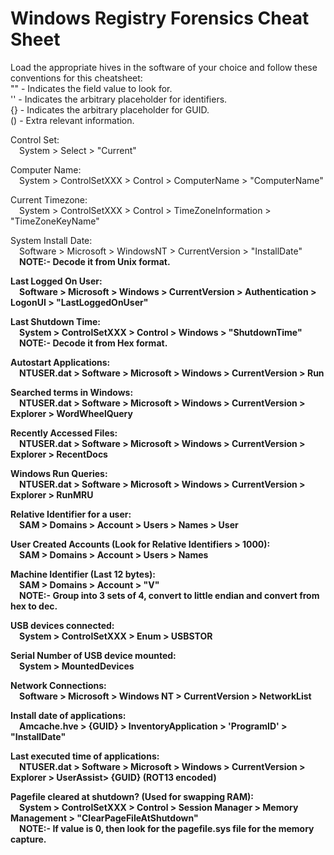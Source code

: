 # Windows Registry Forensics Cheat Sheet

Load the appropriate hives in the software of your choice and follow these conventions for this cheatsheet:\
"" - Indicates the field value to look for.\
'' - Indicates the arbitrary placeholder for identifiers.\
{} - Indicates the arbitrary placeholder for GUID.\
() - Extra relevant information.

Control Set:\
&emsp;System > Select > "Current"

Computer Name:\
&emsp;System > ControlSetXXX > Control > ComputerName > "ComputerName"

Current Timezone:\
&emsp;System > ControlSetXXX > Control > TimeZoneInformation > "TimeZoneKeyName"

System Install Date:\
&emsp;Software > Microsoft > WindowsNT > CurrentVersion > "InstallDate"\
&emsp;<b>NOTE:\- Decode it from Unix format.

Last Logged On User:\
&emsp;Software > Microsoft > Windows > CurrentVersion > Authentication > LogonUI > "LastLoggedOnUser"

Last Shutdown Time:\
&emsp;System > ControlSetXXX > Control > Windows > "ShutdownTime"\
&emsp;<b>NOTE:\- Decode it from Hex format.

Autostart Applications:\
&emsp;NTUSER.dat > Software > Microsoft > Windows > CurrentVersion > Run

Searched terms in Windows:\
&emsp;NTUSER.dat > Software > Microsoft > Windows > CurrentVersion > Explorer > WordWheelQuery

Recently Accessed Files:\
&emsp;NTUSER.dat > Software > Microsoft > Windows > CurrentVersion > Explorer > RecentDocs

Windows Run Queries:\
&emsp;NTUSER.dat > Software > Microsoft > Windows > CurrentVersion > Explorer > RunMRU

Relative Identifier for a user:\
&emsp;SAM > Domains > Account > Users > Names > User

User Created Accounts (Look for Relative Identifiers > 1000):\
&emsp;SAM > Domains > Account > Users > Names

Machine Identifier (Last 12 bytes):\
&emsp;SAM > Domains > Account > "V"\
&emsp;<b>NOTE:\- Group into 3 sets of 4, convert to little endian and convert from hex to dec.

USB devices connected:\
&emsp;System > ControlSetXXX > Enum > USBSTOR

Serial Number of USB device mounted:\
&emsp;System > MountedDevices

Network Connections:\
&emsp;Software > Microsoft > Windows NT > CurrentVersion > NetworkList

Install date of applications:\
&emsp;Amcache.hve > {GUID} > InventoryApplication > 'ProgramID' > "InstallDate"

Last executed time of applications:\
&emsp;NTUSER.dat > Software > Microsoft > Windows > CurrentVersion > Explorer > UserAssist> {GUID} (ROT13 encoded)

Pagefile cleared at shutdown? (Used for swapping RAM):\
&emsp;System > ControlSetXXX > Control > Session Manager > Memory Management > "ClearPageFileAtShutdown"\
&emsp;<b>NOTE:\- If value is 0, then look for the pagefile.sys file for the memory capture.
